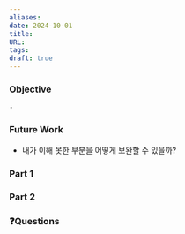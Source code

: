 ```yaml
---
aliases: 
date: 2024-10-01
title: 
URL: 
tags: 
draft: true
---
```

### Objective
	-
### Future Work
- 내가 이해 못한 부분을 어떻게 보완할 수 있을까?

### Part 1

### Part 2


### ❓️Questions

